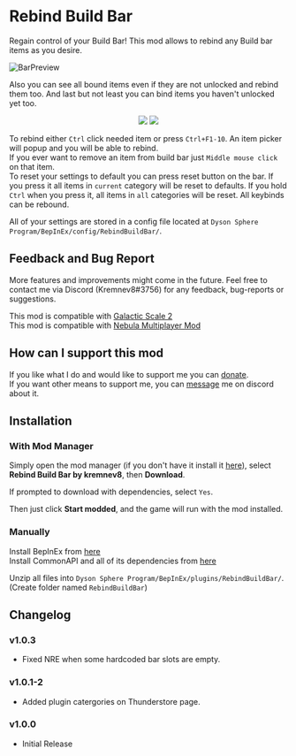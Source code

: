 # Rebind Build Bar

Regain control of your Build Bar! This mod allows to rebind any Build bar items as you desire.

![BarPreview](https://raw.githubusercontent.com/kremnev8/DSP-Mods/master/Mods/RebindBuildBar/rebind-showcase.gif)

Also you can see all bound items even if they are not unlocked and rebind them too. And last but not least you can bind items you haven't unlocked yet too.

<p align="center">
<img src="https://raw.githubusercontent.com/kremnev8/DSP-Mods/master/Mods/RebindBuildBar/locked-preview.png?raw=true"/>
<img src="https://raw.githubusercontent.com/kremnev8/DSP-Mods/master/Mods/RebindBuildBar/locked-rebind.png?raw=true"/>
</p>

To rebind either `Ctrl` click needed item or press `Ctrl+F1-10`. An item picker will popup and you will be able to rebind. <br/>
If you ever want to remove an item from build bar just `Middle mouse click` on that item.<br/>
To reset your settings to default you can press reset button on the bar. If you press it all items in `current` category will be reset to defaults. If you hold `Ctrl` when you press it, all items in `all` categories will be reset. All keybinds can be rebound. <br/>

All of your settings are stored in a config file located at `Dyson Sphere Program/BepInEx/config/RebindBuildBar/`.

## Feedback and Bug Report
More features and improvements might come in the future. Feel free to contact me via Discord (Kremnev8#3756) for any feedback, bug-reports or suggestions.

This mod is compatible with [Galactic Scale 2](https://dsp.thunderstore.io/package/Galactic_Scale/GalacticScale/)<br/>
This mod is compatible with [Nebula Multiplayer Mod](https://dsp.thunderstore.io/package/nebula/NebulaMultiplayerMod/)<br/>

## How can I support this mod
If you like what I do and would like to support me you can [donate](https://paypal.me/kremnev8). <br/>
If you want other means to support me, you can [message](#feedback-and-bug-report) me on discord about it.

## Installation
### With Mod Manager

Simply open the mod manager (if you don't have it install it [here](https://dsp.thunderstore.io/package/ebkr/r2modman/)), select **Rebind Build Bar by kremnev8**, then **Download**.

If prompted to download with dependencies, select `Yes`.

Then just click **Start modded**, and the game will run with the mod installed.

### Manually
Install BepInEx from [here](https://dsp.thunderstore.io/package/xiaoye97/BepInEx/)<br/>
Install CommonAPI and all of its dependencies from [here](https://dsp.thunderstore.io/package/CommonAPI/CommonAPI/)<br/>

Unzip all files into `Dyson Sphere Program/BepInEx/plugins/RebindBuildBar/`. (Create folder named `RebindBuildBar`)<br/>

## Changelog
### v1.0.3
- Fixed NRE when some hardcoded bar slots are empty.
### v1.0.1-2
- Added plugin catergories on Thunderstore page.
### v1.0.0
- Initial Release